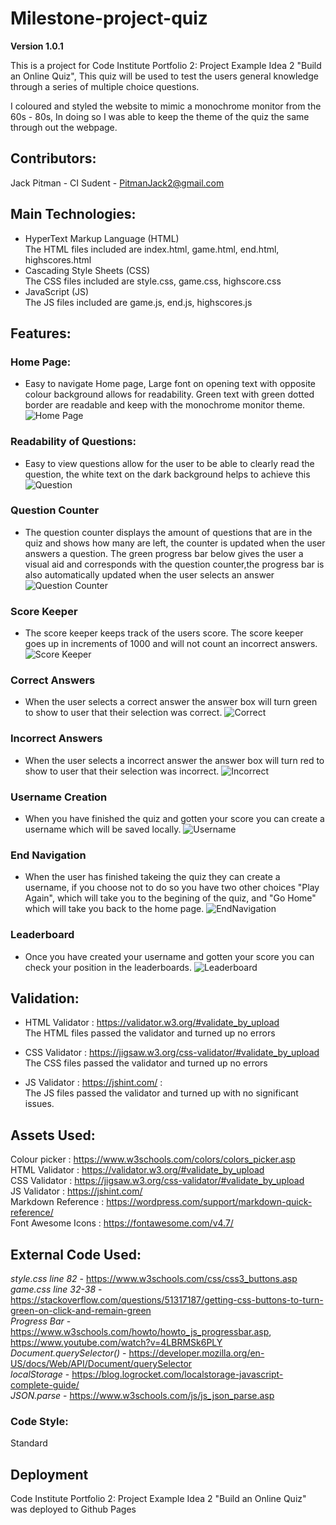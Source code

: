 # Milestone-project-quiz

**Version 1.0.1**

This is a project for Code Institute Portfolio 2: Project Example Idea 2 "Build an Online Quiz", This quiz will be used to test the users general knowledge through a series of multiple choice questions.

I coloured and styled the website to mimic a monochrome monitor from the 60s - 80s, In doing so I was able to keep the theme of the quiz the same through out the webpage.

## Contributors:

Jack Pitman - CI Sudent - PitmanJack2@gmail.com


## Main Technologies:
* HyperText Markup Language (HTML) <br>
    The HTML files included are index.html, game.html, end.html, highscores.html
* Cascading Style Sheets (CSS) <br>
    The CSS files included are style.css, game.css, highscore.css
* JavaScript (JS) <br>
    The JS files included are game.js, end.js, highscores.js

## Features:

### Home Page:
* Easy to navigate Home page, Large font on opening text with opposite colour background allows for readability.
Green text with green dotted border are readable and keep with the monochrome monitor theme.
![Home Page](/screenshots/home.png)

### Readability of Questions:
* Easy to view questions allow for the user to be able to clearly read the question, the white text on the dark background helps to achieve this
![Question](/screenshots/question.png)

### Question Counter
* The question counter displays the amount of questions that are in the quiz and shows how many are left, the counter is updated when the user answers a question. The green progress bar below gives the user a visual aid and corresponds with the question counter,the progress bar is also automatically updated when the user selects an answer <br>
![Question Counter](/screenshots/question-counter.png)

### Score Keeper
* The score keeper keeps track of the users score. The score keeper goes up in increments of 1000 and will not count an incorrect answers.<br> 
![Score Keeper](/screenshots/score-keeper.png)

### Correct Answers
* When the user selects a correct answer the answer box will turn green to show to user that their selection was correct. 
![Correct](/screenshots/correct.png)

### Incorrect Answers
* When the user selects a incorrect answer the answer box will turn red to show to user that their selection was incorrect.
![Incorrect](/screenshots/incorrect.png)

### Username Creation
* When you have finished the quiz and gotten your score you can create a username which will be saved locally.
![Username](/screenshots/username-creation.png)

### End Navigation
* When the user has finished takeing the quiz they can create a username, if you choose not to do so you have two other choices "Play Again", which will take you to the begining of the quiz, and "Go Home" which will take you back to the home page.
![EndNavigation](/screenshots/end-navigation.png)

### Leaderboard
* Once you have created your username and gotten your score you can check your position in the leaderboards.
![Leaderboard](/screenshots/leaderboard.png)


## Validation:
* HTML Validator : https://validator.w3.org/#validate_by_upload <br>
    The HTML files passed the validator and turned up no errors

* CSS Validator : https://jigsaw.w3.org/css-validator/#validate_by_upload <br>
    The CSS files passed the validator and turned up no errors

* JS Validator : https://jshint.com/ : <br>
    The JS files passed the validator and turned up with no significant issues.


## Assets Used:

Colour picker : https://www.w3schools.com/colors/colors_picker.asp <br>
HTML Validator : https://validator.w3.org/#validate_by_upload <br>
CSS Validator : https://jigsaw.w3.org/css-validator/#validate_by_upload <br>
JS Validator : https://jshint.com/ <br>
Markdown Reference : https://wordpress.com/support/markdown-quick-reference/<br>
Font Awesome Icons : https://fontawesome.com/v4.7/ <br> 

## External Code Used:

*style.css line 82* - https://www.w3schools.com/css/css3_buttons.asp <br>
*game.css line 32-38* - https://stackoverflow.com/questions/51317187/getting-css-buttons-to-turn-green-on-click-and-remain-green <br> 
*Progress Bar* - https://www.w3schools.com/howto/howto_js_progressbar.asp, https://www.youtube.com/watch?v=4LBRMSk6PLY <br>
*Document.querySelector()* - https://developer.mozilla.org/en-US/docs/Web/API/Document/querySelector <br>
*localStorage* - https://blog.logrocket.com/localstorage-javascript-complete-guide/ <br>
*JSON.parse* - https://www.w3schools.com/js/js_json_parse.asp

### Code Style:

Standard

## Deployment

Code Institute Portfolio 2: Project Example Idea 2 "Build an Online Quiz" was deployed to Github Pages